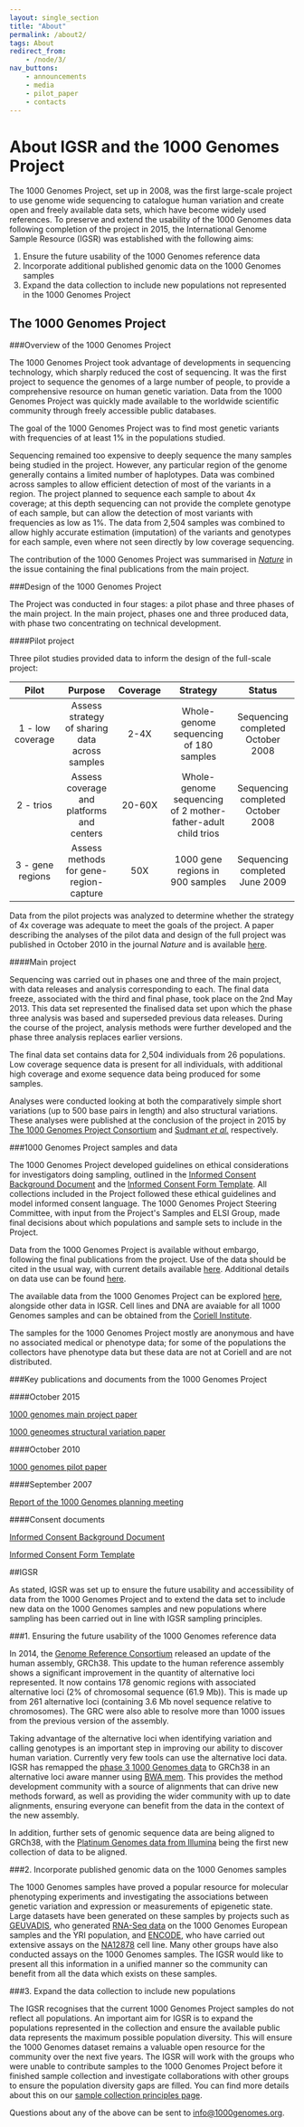 ```yaml
---
layout: single_section
title: "About"
permalink: /about2/
tags: About
redirect_from:
    - /node/3/
nav_buttons:
    - announcements
    - media
    - pilot_paper
    - contacts
---
```


# About IGSR and the 1000 Genomes Project

The 1000 Genomes Project, set up in 2008, was the first large-scale project to use genome wide sequencing to catalogue human variation and create open and freely available data sets, which have become widely used references. To preserve and extend the usability of the 1000 Genomes data following completion of the project in 2015, the International Genome Sample Resource (IGSR) was established with the following aims:

1. Ensure the future usability of the 1000 Genomes reference data
2. Incorporate additional published genomic data on the 1000 Genomes samples
3. Expand the data collection to include new populations not represented in the 1000 Genomes Project

## The 1000 Genomes Project

###Overview of the 1000 Genomes Project

The 1000 Genomes Project took advantage of developments in sequencing technology, which sharply reduced the cost of sequencing. It was the first project to sequence the genomes of a large number of people, to provide a comprehensive resource on human genetic variation. Data from the 1000 Genomes Project was quickly made available to the worldwide scientific community through freely accessible public databases.

The goal of the 1000 Genomes Project was to find most genetic variants with frequencies of at least 1% in the populations studied.

Sequencing remained too expensive to deeply sequence the many samples being studied in the project. However, any particular region of the genome generally contains a limited number of haplotypes. Data was combined across samples to allow efficient detection of most of the variants in a region. The project planned to sequence each sample to about 4x coverage; at this depth sequencing can not provide the complete genotype of each sample, but can allow the detection of most variants with frequencies as low as 1%. The data from 2,504 samples was combined to allow highly accurate estimation (imputation) of the variants and genotypes for each sample, even where not seen directly by low coverage sequencing.

The contribution of the 1000 Genomes Project was summarised in [_Nature_](http://www.nature.com/nature/journal/v526/n7571/full/526052a.html) in the issue containing the final publications from the main project.

###Design of the 1000 Genomes Project

The Project was conducted in four stages: a pilot phase and three phases of the main project. In the main project, phases one and three produced data, with phase two concentrating on technical development.

####Pilot project

Three pilot studies provided data to inform the design of the full-scale project:

| Pilot | Purpose | Coverage | Strategy | Status
|:-:|:-:|:-:|:-:|:-:|
| 1 - low coverage | Assess strategy of sharing data across samples | 2-4X | Whole-genome sequencing of 180 samples | Sequencing completed October 2008 |
| 2 - trios | Assess coverage and platforms and centers | 20-60X | Whole-genome sequencing of 2 mother-father-adult child trios | Sequencing completed October 2008 |
| 3 - gene regions | Assess methods for gene-region-capture | 50X | 1000 gene regions in 900 samples | Sequencing completed June 2009 |

Data from the pilot projects was analyzed to determine whether the strategy of 4x coverage was adequate to meet the goals of the project. A paper describing the analyses of the pilot data and design of the full project was published in October 2010 in the journal _Nature_ and is available [here](/sites/1000genomes.org/files/docs/nature09534.pdf).

####Main project

Sequencing was carried out in phases one and three of the main project, with data releases and analysis corresponding to each. The final data freeze, associated with the third and final phase, took place on the 2nd May 2013. This data set represented the finalised data set upon which the phase three analysis was based and superseded previous data releases. During the course of the project, analysis methods were further developed and the phase three analysis replaces earlier versions.

The final data set contains data for 2,504 individuals from 26 populations. Low coverage sequence data is present for all individuals, with additional high coverage and exome sequence data being produced for some samples.

Analyses were conducted looking at both the comparatively simple short variations (up to 500 base pairs in length) and also structural variations. These analyses were published at the conclusion of the project in 2015 by [The 1000 Genomes Project Consortium](http://www.nature.com/nature/journal/v526/n7571/full/nature15393.html) and [Sudmant _et al._](http://www.nature.com/nature/journal/v526/n7571/full/nature15394.html) respectively.

###1000 Genomes Project samples and data

The 1000 Genomes Project developed guidelines on ethical considerations for investigators doing sampling, outlined in the  [Informed Consent Background Document](http://www.1000genomes.org/sites/1000genomes.org/files/docs/Informed%20Consent%20Background%20Document.pdf) and the [Informed Consent Form Template](http://www.1000genomes.org/sites/1000genomes.org/files/docs/Informed%20Consent%20Form%20Template.pdf). All collections included in the Project followed these ethical guidelines and model informed consent language. The 1000 Genomes Project Steering Committee, with input from the Project's Samples and ELSI Group, made final decisions about which populations and sample sets to include in the Project.

Data from the 1000 Genomes Project is available without embargo, following the final publications from the project. Use of the data should be cited in the usual way, with current details available [here](http://www.1000genomes.org/faq/how-do-i-cite-1000-genomes-project). Additional details on data use can be found [here](https://github.com/igsr/1000Genomes_data_indexes/blob/master/IGSR_data_disclaimer.md).

The available data from the 1000 Genomes Project can be explored [here](http://www.1000genomes.org/data), alongside other data in IGSR. Cell lines and DNA are avaiable for all 1000 Genomes samples and can be obtained from the [Coriell Institute](https://catalog.coriell.org).

The samples for the 1000 Genomes Project mostly are anonymous and have no associated medical or phenotype data; for some of the populations the collectors have phenotype data but these data are not at Coriell and are not distributed.

###Key publications and documents from the 1000 Genomes Project

####October 2015

[1000 genomes main project paper](http://www.nature.com/nature/journal/v526/n7571/full/nature15393.html)

[1000 geneomes structural variation paper](http://www.nature.com/nature/journal/v526/n7571/full/nature15394.html)

####October 2010

[1000 genomes pilot paper](http://www.nature.com/nature/journal/v467/n7319/full/nature09534.html)

####September 2007

[Report of the 1000 Genomes planning meeting](/sites/1000genomes.org/files/docs/1000Genomes-MeetingReport.pdf)

####Consent documents

[Informed Consent Background Document](http://www.1000genomes.org/sites/1000genomes.org/files/docs/Informed%20Consent%20Background%20Document.pdf)

[Informed Consent Form Template](http://www.1000genomes.org/sites/1000genomes.org/files/docs/Informed%20Consent%20Form%20Template.pdf)

##IGSR

As stated, IGSR was set up to ensure the future usability and accessibility of data from the 1000 Genomes Project and to extend the data set to include new data on the 1000 Genomes samples and new populations where sampling has been carried out in line with IGSR sampling principles.

###1. Ensuring the future usability of the 1000 Genomes reference data

In 2014, the [Genome Reference Consortium](http://www.ncbi.nlm.nih.gov/projects/genome/assembly/grc/) released an update of the human assembly, GRCh38. This update to the human reference assembly shows a significant improvement in the quantity of alternative loci represented. It now contains 178 genomic regions with associated alternative loci (2% of chromosomal sequence (61.9 Mb)). This is made up from 261 alternative loci (containing 3.6 Mb novel sequence relative to chromosomes). The GRC were also able to resolve more than 1000 issues from the previous version of the assembly.

Taking advantage of the alternative loci when identifying variation and calling genotypes is an important step in improving our ability to discover human variation. Currently very few tools can use the alternative loci data. IGSR has remapped the [phase 3 1000 Genomes data](ftp://ftp.1000genomes.ebi.ac.uk/vol1/ftp/release/20130502/) to GRCh38 in an alternative loci aware manner using [BWA mem](http://bio-bwa.sourceforge.net/). This provides the method development community with a source of alignments that can drive new methods forward, as well as providing the wider community with up to date alignments, ensuring everyone can benefit from the data in the context of the new assembly.

In addition, further sets of genomic sequence data are being aligned to GRCh38, with the [Platinum Genomes data from Illumina](http://www.illumina.com/platinumgenomes/) being the first new collection of data to be aligned.

###2. Incorporate published genomic data on the 1000 Genomes samples

The 1000 Genomes samples have proved a popular resource for molecular phenotyping experiments and investigating the associations between genetic variation and expression or measurements of epigenetic state. Large datasets have been generated on these samples by projects such as [GEUVADIS](http://www.geuvadis.org/web/geuvadis), who generated [RNA-Seq data](http://www.geuvadis.org/web/geuvadis/rnaseq-project) on the 1000 Genomes European samples and the YRI population, and [ENCODE](https://www.encodeproject.org/), who have carried out extensive assays on the [NA12878](https://www.encodeproject.org/search/?searchTerm=GM12878) cell line. Many other groups have also conducted assays on the 1000 Genomes samples. The IGSR would like to present all this information in a unified manner so the community can benefit from all the data which exists on these samples.

###3. Expand the data collection to include new populations

The IGSR recognises that the current 1000 Genomes Project samples do not reflect all populations. An important aim for IGSR is to expand the populations represented in the collection and ensure the available public data represents the maximum possible population diversity. This will ensure the 1000 Genomes dataset remains a valuable open resource for the community over the next five years. The IGSR will work with the groups who were unable to contribute samples to the 1000 Genomes Project before it finished sample collection and investigate collaborations with other groups to ensure the population diversity gaps are filled. You can find more details about this on our [sample collection principles page]().

Questions about any of the above can be sent to info@1000genomes.org.


